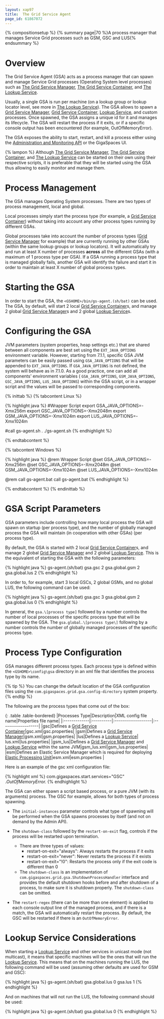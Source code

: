 ```yaml
---
layout: xap97
title:  The Grid Service Agent
page_id: 61867072
---
```


{% compositionsetup %}
{% summary page|70 %}A process manager that manages Service Grid processes such as GSM, GSC and LUS{% endsummary %}

# Overview

The Grid Service Agent (GSA) acts as a process manager that can spawn and manage Service Grid processes (Operating System level processes) such as [The Grid Service Manager](./the-grid-service-manager.html), [The Grid Service Container](./the-grid-service-container.html), and [The Lookup Service](./the-lookup-service.html).

Usually, a single GSA is run per machine (on a lookup group or lookup locator level, see more in  [The Lookup Service](./the-lookup-service.html)). The GSA allows to spawn a [Grid Service Manager](./the-grid-service-manager.html), [Grid Service Container](./the-grid-service-container.html), [Lookup Service](./the-lookup-service.html), and custom processes. Once spawned, the GSA assigns a unique id for it and manages its lifecycle. The GSA will restart the process if it exits, or if a specific console output has been encountered (for example, OutOfMemoryError).

The GSA exposes the ability to start, restart, and kill a process either using the [Administration and Monitoring API](./administration-and-monitoring-api.html) or the GigaSpaces UI.

{% lampon %} Although [The Grid Service Manager](./the-grid-service-manager.html), [The Grid Service Container](./the-grid-service-container.html), and [The Lookup Service](./the-lookup-service.html) can be started on their own using their respective scripts, it is preferable that they will be started using the GSA thus allowing to easily monitor and manage them.

# Process Management

The GSA manages Operating System processes. There are two types of process management, local and global.

Local processes simply start the process type (for example, a [Grid Service Container](./the-grid-service-container.html)) without taking into account any other process types running by different GSAs.

Global processes take into account the number of process types ([Grid Service Manager](./the-grid-service-manager.html) for example) that are currently running by other GSAs (within the same lookup groups or lookup locators). It will automatically try and run at least X number of processes **across** all the different GSAs (with a maximum of 1 process type per GSA). If a GSA running a process type that is managed globally fails, another GSA will identify the failure and start it in order to maintain at least X number of global process types.

# Starting the GSA

In order to start the GSA, the `<GSHOME>/bin/gs-agent.(sh/bat)` can be used. The GSA, by default, will start 2 local [Grid Service Container](./the-grid-service-container.html)s, and manage 2 global [Grid Service Manager](./the-grid-service-manager.html)s and 2 global [Lookup Service](./the-lookup-service.html)s.

# Configuring the GSA

JVM parameters (system properties, heap settings etc.) that are shared between all components are best set using the `EXT_JAVA_OPTIONS` environment variable. However, starting from 7.1.1, specific GSA JVM parameters can be easily passed using `GSA_JAVA_OPTIONS` that will be appended to `EXT_JAVA_OPTIONS`. If `GSA_JAVA_OPTIONS` is not defined, the system will behave as in 7.1.0. As a good practice, one can add all components' environment variables ( `GSA_JAVA_OPTIONS`, `GSM_JAVA_OPTIONS`, `GSC_JAVA_OPTIONS`, `LUS_JAVA_OPTIONS`) within the GSA script, or in a wrapper script and the values will be passed to corresponding components.

{% inittab %}
{% tabcontent Linux %}

{% highlight java %}
#Wrapper Script
export GSA_JAVA_OPTIONS=-Xmx256m
export GSC_JAVA_OPTIONS=-Xmx2048m
export GSM_JAVA_OPTIONS=-Xmx1024m
export LUS_JAVA_OPTIONS=-Xmx1024m

#call gs-agent.sh
. ./gs-agent.sh
{% endhighlight %}

{% endtabcontent %}

{% tabcontent Windows %}

{% highlight java %}
@rem Wrapper Script
@set GSA_JAVA_OPTIONS=-Xmx256m
@set GSC_JAVA_OPTIONS=-Xmx2048m
@set GSM_JAVA_OPTIONS=-Xmx1024m
@set LUS_JAVA_OPTIONS=-Xmx1024m

@rem call gs-agent.bat
call gs-agent.bat
{% endhighlight %}

{% endtabcontent %}
{% endinittab %}

# GSA Script Parameters

GSA parameters include controlling how many local process the GSA will spawn on startup (per process type), and the number of globally managed process the GSA will maintain (in cooperation with other GSAs) (per process type).

By default, the GSA is started with 2 local [Grid Service Container](./the-grid-service-container.html)s, and manage 2 global [Grid Service Manager](./the-grid-service-manager.html) and 2 global [Lookup Service](./the-lookup-service.html). This is the equivalent of starting the GSA with the following parameters:

{% highlight java %}
gs-agent.(sh/bat) gsa.gsc 2 gsa.global.gsm 2 gsa.global.lus 2
{% endhighlight %}

In order to, for example, start 3 local GSCs, 2 global GSMs, and no global LUS, the following command can be used:

{% highlight java %}
gs-agent.(sh/bat) gsa.gsc 3 gsa.global.gsm 2 gsa.global.lus 0
{% endhighlight %}

In general, the `gsa.\[process type]` followed by a number controls the number of local processes of the specific process type that will be spawned by the GSA. The `gsa.global.\[process type\]` following by a number controls the number of globally managed processes of the specific process type.

# Process Type Configuration

GSA manages different process types. Each process type is defined within the `<GSHOME>\config\gsa` directory in an xml file that identifies the process type by its name.

{% tip %}
You can change the default location of the GSA configuration files using the `com.gigaspaces.grid.gsa.config-directory` system property.
{% endtip %}

The following are the process types that come out of the box:

{: .table .table-bordered}
|Processes Type|Description|XML config file name|Properties file name|
|:-------------|:----------|:-------------------|:-------------------|
|gsc|Defines a [Grid Service Container](./the-grid-service-container.html)|gsc.xml|gsc.properties|
|gsm|Defines a [Grid Service Manager](./the-grid-service-manager.html)|gsm.xml|gsm.properties|
|lus|Defines a [Lookup Service](./the-lookup-service.html)| lus.xml|lus.properties|
|gsm\_lus|Defines a [Grid Service Manager](./the-grid-service-manager.html) and [Lookup Service](./the-lookup-service.html) within the same JVM|gsm\_lus.xml|gsm_lus.properties|
|esm|Defines an Elastic Service Manager which is required for deploying [Elastic Processing Unit](./elastic-processing-unit.html)|esm.xml|esm.properties |

Here is an example of the gsc xml configuration file:

{% highlight xml %}
<process initial-instances="script" shutdown-class="com.gigaspaces.grid.gsa.GigaSpacesShutdownProcessHandler" restart-on-exit="always">
    <script enable="true" work-dir="${com.gs.home}/bin"
            windows="${com.gs.home}/bin/gsc.bat"
            unix="${com.gs.home}/bin/gsc.sh">
        <argument></argument>
    </script>
    <vm enable="true" work-dir="${com.gs.home}/bin"
        main-class="com.gigaspaces.start.SystemBoot">
        <input-argument></input-argument>
        <argument>com.gigaspaces.start.services="GSC"</argument>
    </vm>
    <restart-regex>.*OutOfMemoryError.*</restart-regex>
</process>
{% endhighlight %}

The GSA can either spawn a script based process, or a pure JVM (with its arguments) process. The GSC for example, allows for both types of process spawning.

- The `initial-instances` parameter controls what type of spawning will be performed when the GSA spawns processes by itself (and not on demand by the Admin API).
- The `shutdown-class` followed by the `restart-on-exit` flag, controls if the process will be restarted upon termination.
    - There are three types of values:
        - restart-on-exit="always": Always restarts the process if it exits
        - restart-on-exit="never": Never restarts the process if it exists
        - restart-on-exit="!0": Restarts the process only if the exit code is different than 0
    - The `shutdown-class` is an implementation of `com.gigaspaces.grid.gsa.ShutdownProcessHandler` interface and provides the default shutdown hooks before and after shutdown of a process, to make sure it is shutdown properly. The `shutdown-class` can be omitted.

- The `restart-regex` (there can be more than one element) is applied to each console output line of the managed process, and if there is a match, the GSA will automatically restart the process. By default, the GSC will be restarted if there is an `OutOfMemoryError`.

# Lookup Service Considerations

When starting a [Lookup Service](./the-lookup-service.html) and other services in unicast mode (not multicast), it means that specific machines will be the ones that will run the [Lookup Service](./the-lookup-service.html). This means that on the machines running the LUS, the following command will be used (assuming other defaults are used for GSM and GSC):

{% highlight java %}
gs-agent.(sh/bat) gsa.global.lus 0 gsa.lus 1
{% endhighlight %}

And on machines that will not run the LUS, the following command should be used:

{% highlight java %}
gs-agent.(sh/bat) gsa.global.lus 0
{% endhighlight %}

